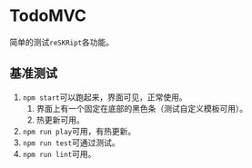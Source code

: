 # TodoMVC

简单的测试`reSKRipt`各功能。

## 基准测试

1. `npm start`可以跑起来，界面可见，正常使用。
    1. 界面上有一个固定在底部的黑色条（测试自定义模板可用）。
    2. 热更新可用。
2. `npm run play`可用，有热更新。
3. `npm run test`可通过测试。
4. `npm run lint`可用。
